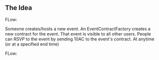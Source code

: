 ## The Idea

FLow:

Someone creates/hosts a new event.
An EventContractFactory creates a new contract for the event.
That event is visible to all other users.
People can RSVP to the event by sending 10AC to the event's contract.
At anytime (or at a specified end time)

FLow:

